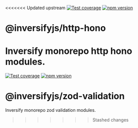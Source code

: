 <<<<<<< Updated upstream
[![Test coverage](https://codecov.io/gh/inversify/monorepo/branch/main/graph/badge.svg?flag=%40inversifyjs%2Fhttp-hono)](https://codecov.io/gh/inversify/monorepo/branch/main/graph/badge.svg?flag=%40inversifyjs%2Fhttp-hono) [![npm version](https://img.shields.io/github/package-json/v/inversify/monorepo?filename=packages%2Fhttp%2Flibraries%2Fhono%2Fpackage.json&style=plastic)](https://www.npmjs.com/package/@inversifyjs/http-hono)

# @inversifyjs/http-hono

Inversify monorepo http hono modules.
=======
[![Test coverage](https://codecov.io/gh/inversify/monorepo/branch/main/graph/badge.svg?flag=%40inversifyjs%2Fzod-validation)](https://codecov.io/gh/inversify/monorepo/branch/main/graph/badge.svg?flag=%40inversifyjs%2Fzod-validation) [![npm version](https://img.shields.io/github/package-json/v/inversify/monorepo?filename=packages%2Fhttp%2Flibraries%2Fvalidation%2Fzod%2Fpackage.json&style=plastic)](https://www.npmjs.com/package/@inversifyjs/zod-validation)

# @inversifyjs/zod-validation

Inversify monorepo zod validation modules.
>>>>>>> Stashed changes

